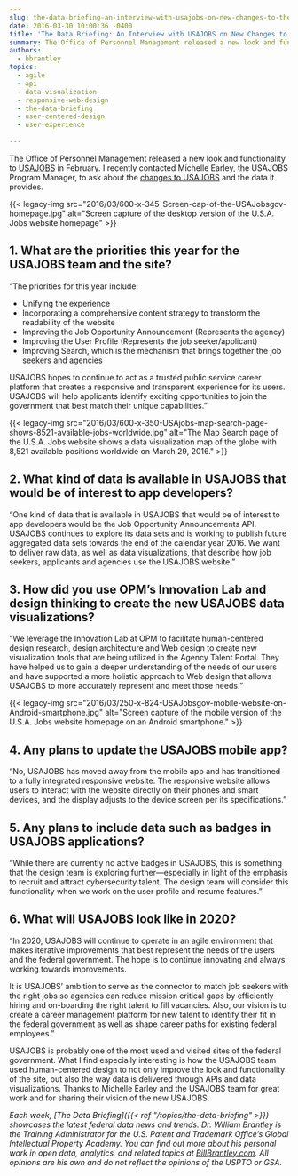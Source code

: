 ```yaml
---
slug: the-data-briefing-an-interview-with-usajobs-on-new-changes-to-their-data-services
date: 2016-03-30 10:00:36 -0400
title: 'The Data Briefing: An Interview with USAJOBS on New Changes to Their Data Services'
summary: The Office of Personnel Management released a new look and functionality to USAJOBS in February. I recently contacted Michelle Earley, the USAJOBS Program Manager, to ask about the changes to USAJOBS and the data it provides. 1. What are
authors:
  - bbrantley
topics:
  - agile
  - api
  - data-visualization
  - responsive-web-design
  - the-data-briefing
  - user-centered-design
  - user-experience
  
---
```


The Office of Personnel Management released a new look and functionality to [USAJOBS](https://www.usajobs.gov/) in February. I recently contacted Michelle Earley, the USAJOBS Program Manager, to ask about the [changes to USAJOBS](https://www.usajobs.gov/ResourceCenter/SpotlightDetails/?contentID=1137) and the data it provides.

{{< legacy-img src="2016/03/600-x-345-Screen-cap-of-the-USAJobsgov-homepage.jpg" alt="Screen capture of the desktop version of the U.S.A. Jobs website homepage" >}}

## 1. What are the priorities this year for the USAJOBS team and the site?

“The priorities for this year include:

  * Unifying the experience
  * Incorporating a comprehensive content strategy to transform the readability of the website
  * Improving the Job Opportunity Announcement (Represents the agency)
  * Improving the User Profile (Represents the job seeker/applicant)
  * Improving Search, which is the mechanism that brings together the job seekers and agencies

USAJOBS hopes to continue to act as a trusted public service career platform that creates a responsive and transparent experience for its users. USAJOBS will help applicants identify exciting opportunities to join the government that best match their unique capabilities.”

{{< legacy-img src="2016/03/600-x-350-USAjobs-map-search-page-shows-8521-available-jobs-worldwide.jpg" alt="The Map Search page of the U.S.A. Jobs website shows a data visualization map of the globe with 8,521 available positions worldwide on March 29, 2016." >}}

## 2. What kind of data is available in USAJOBS that would be of interest to app developers?

“One kind of data that is available in USAJOBS that would be of interest to app developers would be the Job Opportunity Announcements API. USAJOBS continues to explore its data sets and is working to publish future aggregated data sets towards the end of the calendar year 2016. We want to deliver raw data, as well as data visualizations, that describe how job seekers, applicants and agencies use the USAJOBS website.”

## 3. How did you use OPM&#8217;s Innovation Lab and design thinking to create the new USAJOBS data visualizations?

“We leverage the Innovation Lab at OPM to facilitate human-centered design research, design architecture and Web design to create new visualization tools that are being utilized in the Agency Talent Portal. They have helped us to gain a deeper understanding of the needs of our users and have supported a more holistic approach to Web design that allows USAJOBS to more accurately represent and meet those needs.”

{{< legacy-img src="2016/03/250-x-824-USAJobsgov-mobile-website-on-Android-smartphone.jpg" alt="Screen capture of the mobile version of the U.S.A. Jobs website homepage on an Android smartphone." >}}

## 4. Any plans to update the USAJOBS mobile app?

“No, USAJOBS has moved away from the mobile app and has transitioned to a fully integrated responsive website. The responsive website allows users to interact with the website directly on their phones and smart devices, and the display adjusts to the device screen per its specifications.”

## 5. Any plans to include data such as badges in USAJOBS applications?

“While there are currently no active badges in USAJOBS, this is something that the design team is exploring further—especially in light of the emphasis to recruit and attract cybersecurity talent. The design team will consider this functionality when we work on the user profile and resume features.”

## 6. What will USAJOBS look like in 2020?

“In 2020, USAJOBS will continue to operate in an agile environment that makes iterative improvements that best represent the needs of the users and the federal government. The hope is to continue innovating and always working towards improvements.

It is USAJOBS’ ambition to serve as the connector to match job seekers with the right jobs so agencies can reduce mission critical gaps by efficiently hiring and on-boarding the right talent to fill vacancies. Also, our vision is to create a career management platform for new talent to identify their fit in the federal government as well as shape career paths for existing federal employees.”

USAJOBS is probably one of the most used and visited sites of the federal government. What I find especially interesting is how the USAJOBS team used human-centered design to not only improve the look and functionality of the site, but also the way data is delivered through APIs and data visualizations. Thanks to Michelle Earley and the USAJOBS team for great work and for sharing their vision of the new USAJOBS.

_Each week, [The Data Briefing]({{< ref "/topics/the-data-briefing" >}}) showcases the latest federal data news and trends._
_Dr. William Brantley is the Training Administrator for the U.S. Patent and Trademark Office’s Global Intellectual Property Academy. You can find out more about his personal work in open data, analytics, and related topics at [BillBrantley.com](http://billbrantley.com/). All opinions are his own and do not reflect the opinions of the USPTO or GSA._
